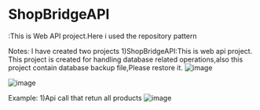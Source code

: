 # ShopBridgeAPI
:This is Web API project.Here i used the repository pattern
 
Notes:
I have created two projects 
1)ShopBridgeAPI:This is web api project.
This project is created for handling database related operations,also this project contain database backup file,Please restore it.
![image](https://user-images.githubusercontent.com/16410620/114396946-ca4a7900-9bbb-11eb-8624-3c53d99bb33d.png)

![image](https://user-images.githubusercontent.com/16410620/114398613-9e2ff780-9bbd-11eb-8288-09392323f135.png)

Example:
1)Api call that retun all products
![image](https://user-images.githubusercontent.com/16410620/114397654-886e0280-9bbc-11eb-8e23-0cd576349e2e.png)
